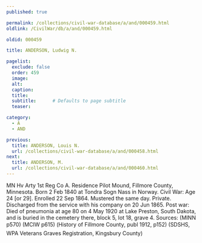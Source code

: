 ```yaml
---
published: true

permalink: /collections/civil-war-database/a/and/000459.html
oldlink: /CivilWar/db/a/and/000459.html

oldid: 000459

title: ANDERSON, Ludwig N.

pagelist:
  exclude: false
  order: 459
  image: 
  alt:
  caption:
  title:
  subtitle:      # Defaults to page subtitle
  teaser:

category: 
  - A 
  - AND

previous:
  title: ANDERSON, Louis N.
  url: /collections/civil-war-database/a/and/000458.html  
next:
  title: ANDERSON, M.
  url: /collections/civil-war-database/a/and/000460.html   
---
```

MN Hv Arty 1st Reg Co A. Residence Pilot Mound, Fillmore County, Minnesota. Born 2 Feb 1840 at Tondra Sogn Nass in Norway. Civil War: Age 24 [or 29]. Enrolled 22 Sep 1864. Mustered the same day. Private. Discharged from the service with his company on 20 Jun 1865. Post war: Died of pneumonia at age 80 on 4 May 1920 at Lake Preston, South Dakota, and is buried in the cemetery there, block 5, lot 18, grave 4. Sources: (MINN p570) (MCIW p615) (&#147;History of Fillmore County&#148;, publ 1912, p152) (SDSHS, WPA Veterans Graves Registration, Kingsbury County)